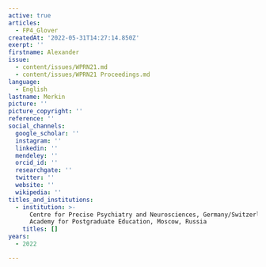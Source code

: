 ```yaml
---
active: true
articles:
  - FP4_Glover
createdAt: '2022-05-31T14:27:14.850Z'
exerpt: ''
firstname: Alexander
issue:
  - content/issues/WPRN21.md
  - content/issues/WPRN21 Proceedings.md
language:
  - English
lastname: Merkin
picture: ''
picture_copyright: ''
reference: ''
social_channels:
  google_scholar: ''
  instagram: ''
  linkedin: ''
  mendeley: ''
  orcid_id: ''
  researchgate: ''
  twitter: ''
  website: ''
  wikipedia: ''
titles_and_institutions:
  - institution: >-
      Centre for Precise Psychiatry and Neurosciences, Germany/Switzerland;
      Academy for Postgraduate Education, Moscow, Russia
    titles: []
years:
  - 2022

---
```

